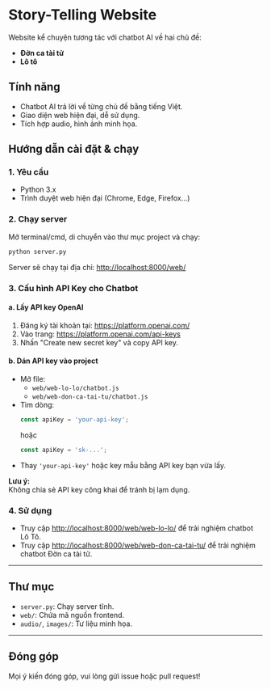 # Story-Telling Website

Website kể chuyện tương tác với chatbot AI về hai chủ đề:
- **Đờn ca tài tử**
- **Lô tô**

## Tính năng

- Chatbot AI trả lời về từng chủ đề bằng tiếng Việt.
- Giao diện web hiện đại, dễ sử dụng.
- Tích hợp audio, hình ảnh minh họa.

## Hướng dẫn cài đặt & chạy

### 1. Yêu cầu

- Python 3.x
- Trình duyệt web hiện đại (Chrome, Edge, Firefox...)

### 2. Chạy server

Mở terminal/cmd, di chuyển vào thư mục project và chạy:

```bash
python server.py
```

Server sẽ chạy tại địa chỉ: [http://localhost:8000/web/](http://localhost:8000/web/)

### 3. Cấu hình API Key cho Chatbot

#### a. Lấy API key OpenAI

1. Đăng ký tài khoản tại: https://platform.openai.com/
2. Vào trang: https://platform.openai.com/api-keys
3. Nhấn "Create new secret key" và copy API key.

#### b. Dán API key vào project

- Mở file:
  - `web/web-lo-lo/chatbot.js`
  - `web/web-don-ca-tai-tu/chatbot.js`
- Tìm dòng:
  ```js
  const apiKey = 'your-api-key';
  ```
  hoặc
  ```js
  const apiKey = 'sk-...';
  ```
- Thay `'your-api-key'` hoặc key mẫu bằng API key bạn vừa lấy.

**Lưu ý:**  
Không chia sẻ API key công khai để tránh bị lạm dụng.

### 4. Sử dụng

- Truy cập [http://localhost:8000/web/web-lo-lo/](http://localhost:8000/web/web-lo-lo/) để trải nghiệm chatbot Lô Tô.
- Truy cập [http://localhost:8000/web/web-don-ca-tai-tu/](http://localhost:8000/web/web-don-ca-tai-tu/) để trải nghiệm chatbot Đờn ca tài tử.

---

## Thư mục

- `server.py`: Chạy server tĩnh.
- `web/`: Chứa mã nguồn frontend.
- `audio/`, `images/`: Tư liệu minh họa.

---

## Đóng góp

Mọi ý kiến đóng góp, vui lòng gửi issue hoặc pull request!
